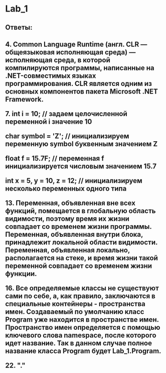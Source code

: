 # Lab_1



<h2>Ответы:<h2>
<p>4. Common Language Runtime (англ. CLR — общеязыковая исполняющая среда) — исполняющая среда, в которой компилируются программы, написанные на .NET-совместимых языках программирования. CLR является одним из основных компонентов пакета Microsoft .NET Framework.
<p>7. int i = 10;        // задаем целочисленной переменной i значение 10
<p>  char symbol = 'Z';   // инициализируем переменную symbol буквенным значением Z
<p>  float f = 15.7F;   // переменная f инициализируется числовым значением 15.7
<p>  int x = 5, y = 10, z = 12;    // инициализируем несколько переменных одного типа
<p>13. Переменная, объявленная вне всех функций, помещается в глобальную область видимости, поэтому время их жизни совпадает со временем жизни программы. Переменная, объявленная внутри блока, принадлежит локальной области видимости. Переменная, объявленная локально, располагается на стеке, и время жизни такой переменной совпадает со временем жизни функции.
<p>16. Все определяемые классы не существуют сами по себе, а, как правило, заключаются в специальные контейнеры - пространства имен. Создаваемый по умолчанию класс Program уже находится в пространстве имен. Пространство имен определяется с помощью ключевого слова namespace, после которого идет название. Так в данном случае полное название класса Program будет Lab_1.Program.
<p>22. "."
